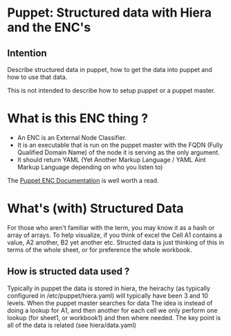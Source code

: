 Puppet: Structured data with Hiera and the ENC's
================================================

## Intention
Describe structured data in puppet, how to get the data into puppet and how to use that data.

This is not intended to describe how to setup puppet or a puppet master.

# What is this ENC thing ?
* An ENC is an External Node Classifier.
* It is an executable that is run on the puppet master with the FQDN (Fully Qualified Domain Name) of the node it is serving as the only argument.
* It should return YAML (Yet Another Markup Language / YAML Aint Markup Language depending on who you listen to)

The [Puppet ENC Documentation](https://docs.puppetlabs.com/guides/external_nodes.html) is well worth a read.

# What's (with) Structured Data
For those who aren't familiar with the term, you may know it as a hash or array of arrays. To help visualize, if you think of excel   the Cell A1 contains a value, A2 another, B2 yet another etc. Structed data is just thinking of this in terms of the whole sheet, or for preference the whole workbook.

## How is structed data used ?
Typically in puppet the data is stored in hiera, the heirachy (as typically configured in /etc/puppet/hiera.yaml) will typically have been 3 and 10 levels. When the puppet master searches for data
The idea is instead of doing a lookup for A1, and then another for each cell we only perform one lookup (for sheet1, or workbook1) and then where needed. The key point is all of the data is related (see hiera/data.yaml)


